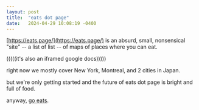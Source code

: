 ```yaml
---
layout: post
title:  "eats dot page"
date:   2024-04-29 10:08:19 -0400
---
```


[https://eats.page/](https://eats.page/) is an absurd, small, nonsensical "site" -- a list of list -- of maps of places where you can eat.

(((((it's also an iframed google docs)))))

right now we mostly cover New York, Montreal, and 2 cities in Japan.

but we're only getting started and the future of eats dot page is bright and full of food.

anyway, [go eats](https://www.youtube.com/watch?v=5-hS2r7v3Iw).